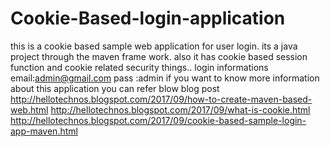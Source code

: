 # Cookie-Based-login-application
this is a cookie based sample web application for user login. its a java project through the maven frame work. also it has cookie based session function and cookie related security things..
login informations
  email:admin@gmail.com
  pass :admin
if you want to know more information about this application you can refer blow blog post 
http://hellotechnos.blogspot.com/2017/09/how-to-create-maven-based-web.html 
http://hellotechnos.blogspot.com/2017/09/what-is-cookie.html 
http://hellotechnos.blogspot.com/2017/09/cookie-based-sample-login-app-maven.html
